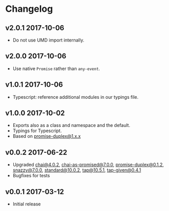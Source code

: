# Changelog

## v2.0.1 2017-10-06

  * Do not use UMD import internally.

## v2.0.0 2017-10-06

  * Use native `Promise` rather than `any-event`.

## v1.0.1 2017-10-06

  * Typescript: reference additional modules in our typings file.

## v1.0.0 2017-10-02

  * Exports also as a class and namespace and the default.
  * Typings for Typescript.
  * Based on promise-duplex@1.x.x

## v0.0.2 2017-06-22

  * Upgraded chai@4.0.2, chai-as-promised@7.0.0, promise-duplex@0.1.2,
    snazzy@7.0.0, standard@10.0.2, tap@10.5.1, tap-given@0.4.1
  * Bugfixes for tests

## v0.0.1 2017-03-12

  * Initial release
